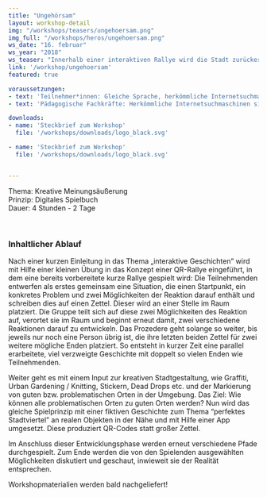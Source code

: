 ```yaml
---
title: "Ungehörsam"
layout: workshop-detail
img: "/workshops/teasers/ungehoersam.png"
img_full: "/workshops/heros/ungehoersam.png"
ws_date: "16. februar"
ws_year: "2018"
ws_teaser: "Innerhalb einer interaktiven Rallye wird die Stadt zurückerobert –  von Freifunk bis zu Urban Gardening."
link: '/workshop/ungehoersam'
featured: true

voraussetzungen:
- text: 'Teilnehmer*innen: Gleiche Sprache, herkömmliche Internetsuchmaschinen sind bekannt'
- text: 'Pädagogische Fachkräfte: Herkömmliche Internetsuchmaschinen sind bekannt, Interesse an Methoden zu Fake News'

downloads:
- name: 'Steckbrief zum Workshop'
  file: '/workshops/downloads/logo_black.svg'

- name: 'Steckbrief zum Workshop'
  file: '/workshops/downloads/logo_black.svg'


---
```

<div class="join__statement fond_purple_gradient ">
    <div class="container text__white text-center">
        <div class="row">
            <p>
				Thema: Kreative Meinungsäußerung <br>
				Prinzip: Digitales Spielbuch <br>
				Dauer: 4 Stunden - 2 Tage
            </p>
		</div>
	</div>
</div>
<br>

<h3>Inhaltlicher Ablauf</h3>
<p>
	Nach einer kurzen Einleitung in das Thema „interaktive Geschichten” wird mit Hilfe einer kleinen Übung in das Konzept einer QR-Rallye eingeführt, in dem eine bereits vorbereitete kurze Rallye gespielt wird: Die Teilnehmenden entwerfen als erstes gemeinsam eine Situation, die einen Startpunkt, ein konkretes Problem und zwei Möglichkeiten der Reaktion darauf enthält und schreiben dies auf einen Zettel. Dieser wird an einer Stelle im Raum platziert. Die Gruppe teilt sich auf diese zwei Möglichkeiten des Reaktion auf, verortet sie im Raum und beginnt erneut damit, zwei verschiedene Reaktionen darauf zu entwickeln. Das Prozedere geht solange so weiter, bis jeweils nur noch eine Person übrig ist, die ihre letzten beiden Zettel für zwei weitere mögliche Enden platziert. So entsteht in kurzer Zeit eine parallel erarbeitete, viel verzweigte Geschichte mit doppelt so vielen Enden wie Teilnehmenden.
</p>
<p>
	Weiter geht es mit einem Input zur kreativen Stadtgestaltung, wie Graffiti, Urban Gardening / Knitting, Stickern, Dead Drops etc. und der Markierung von guten bzw. problematischen Orten in der Umgebung. Das Ziel: Wie können alle problematischen Orten zu guten Orten werden? Nun wird das gleiche Spielprinzip mit einer fiktiven Geschichte zum Thema “perfektes Stadtviertel” an realen Objekten in der Nähe und mit Hilfe einer App umgesetzt. Diese produziert QR-Codes statt großer Zettel.
</p>
<p>
	Im Anschluss dieser Entwicklungsphase werden erneut verschiedene Pfade durchgespielt. Zum Ende werden die von den Spielenden ausgewählten Möglichkeiten diskutiert und geschaut, inwieweit sie der Realität entsprechen.
</p>
<p>
Workshopmaterialien werden bald nachgeliefert!
</p>







